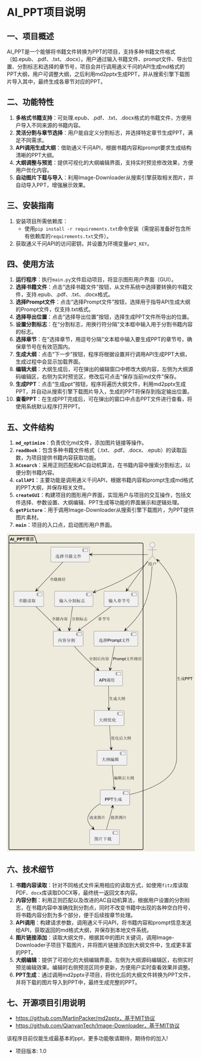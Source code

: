 # AI_PPT项目说明

## 一、项目概述
AI_PPT是一个能够将书籍文件转换为PPT的项目，支持多种书籍文件格式（如.epub、.pdf、.txt、.docx）。用户通过输入书籍文件、prompt文件、导出位置、分割标志和选择的章节号，项目会并行调用通义千问的API生成md格式的PPT大纲，用户可调整大纲，之后利用md2pptx生成PPT，并从搜索引擎下载图片导入其中，最终生成各章节对应的PPT。

## 二、功能特性
1. **多格式书籍支持**：可处理.epub、.pdf、.txt、.docx格式的书籍文件，方便用户导入不同来源的书籍内容。
2. **灵活分割与章节选择**：用户能自定义分割标志，并选择特定章节生成PPT，满足不同需求。
3. **API调用生成大纲**：借助通义千问API，根据书籍内容和prompt要求生成结构清晰的PPT大纲。
4. **大纲调整与预览**：提供可视化的大纲编辑界面，支持实时预览修改效果，方便用户优化内容。
5. **自动图片下载与导入**：利用Image-Downloader从搜索引擎获取相关图片，并自动导入PPT，增强展示效果。

## 三、安装指南
1. 安装项目所需依赖库：
   - 使用`pip install -r requirements.txt`命令安装（需提前准备好包含所有依赖库的`requirements.txt`文件）。
2. 获取通义千问API的访问密钥，并设置为环境变量`API_KEY`。

## 四、使用方法
1. **运行程序**：执行`main.py`文件启动项目，将显示图形用户界面（GUI）。
2. **选择书籍文件**：点击“选择书籍文件”按钮，从文件系统中选择要转换的书籍文件，支持.epub、.pdf、.txt、.docx格式。
3. **选择Prompt文件**：点击“选择Prompt文件”按钮，选择用于指导API生成大纲的Prompt文件，仅支持.txt格式。
4. **选择导出位置**：点击“选择导出位置”按钮，选择生成PPT文件所导出的位置。
5. **设置分割标志**：在“分割标志，用换行符分隔”文本框中输入用于分割书籍内容的标志。
6. **选择章节**：在“选择章节，用逗号分隔”文本框中输入要生成PPT的章节号，确保章节号在有效范围内。
7. **生成大纲**：点击“下一步”按钮，程序将根据设置并行调用API生成PPT大纲，生成过程中会显示加载界面。
8. **编辑大纲**：大纲生成后，可在弹出的编辑窗口中修改大纲内容，左侧为大纲源码编辑区，右侧为实时预览区，修改后可点击“保存当前md文件”保存。
9. **生成PPT**：点击“生成ppt”按钮，程序将遍历大纲文件，利用md2pptx生成PPT，并自动从搜索引擎下载图片导入，生成的PPT将保存到指定输出位置。
10. **查看PPT**：在生成PPT完成后，可在弹出的窗口中点击PPT文件进行查看，将使用系统默认程序打开PPT。

## 五、文件结构
1. **`md_optimize`**：负责优化md文件，添加图片链接等操作。
2. **`readBook`**：包含多种书籍文件格式（.txt、.pdf、.docx、.epub）的读取函数，为项目提供书籍内容获取功能。
3. **`ACsearch`**：采用正则匹配和AC自动机算法，在书籍内容中搜索分割标志，以便分割书籍内容。
4. **`callAPI`**：主要功能是调用通义千问API，根据书籍内容和prompt生成md格式的PPT大纲，并保存相关文件。
5. **`createGUI`**：构建项目的图形用户界面，实现用户与项目的交互操作，包括文件选择、参数设置、大纲编辑、PPT生成等功能的界面展示和逻辑处理。
6. **`getPicture`**：用于调用Image-Downloader从搜索引擎下载图片，为PPT提供图片素材。
7. **`main`**：项目的入口点，启动图形用户界面。

![AI_PPT](AI_PPT.png)


## 六、技术细节
1. **书籍内容读取**：针对不同格式文件采用相应的读取方式，如使用`fitz`库读取PDF、`docx`库读取DOCX等，最终统一返回文本内容。
2. **内容分割**：利用正则匹配以及改进的AC自动机算法，根据用户设置的分割标志，在书籍内容中准确找到分割点，同时不改变书籍中出现的各种空白符号，将书籍内容分割为多个部分，便于后续按章节处理。
3. **API调用**：构建请求参数，调用通义千问API，将书籍内容和prompt信息发送给API，获取返回的md格式大纲，并保存到本地文件系统。
4. **图片链接添加**：读取大纲文件，根据其中的图片关键词，调用Image-Downloader子项目下载图片，并将图片链接添加到大纲文件中，生成更丰富的PPT。
5. **大纲编辑**：提供了可视化的大纲编辑界面，左侧为大纲源码编辑区，右侧实时预览编辑效果。编辑时右侧预览区同步更新，方便用户实时查看效果并调整。
6. **PPT生成**：通过调用md2pptx子项目，将优化后的大纲文件转换为PPT文件，并将下载的图片导入到PPT中，最终生成完整的PPT。

## 七、开源项目引用说明
- https://github.com/MartinPacker/md2pptx，基于MIT协议
- https://github.com/QianyanTech/Image-Downloader，基于MIT协议

该程序目前仅能生成最基本的ppt，更多功能敬请期待，期待你的加入!
- 项目版本: 1.0
